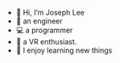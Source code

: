 - 👋 Hi, I’m Joseph Lee
- 🔨 an engineer
- 💻 a programmer
- 🥽 a VR enthusiast.
- 🌱 I enjoy learning new things
